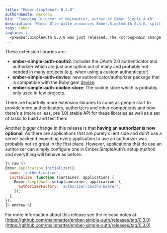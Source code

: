 ```yaml
---
title: "Ember.SimpleAuth 0.3.0"
authorHandle: marcoow
bio: "Founding Director of Mainmatter, author of Ember Simple Auth"
description: "Marco Otte-Witte announces Ember.SimpleAuth 0.3.0, splitting the addon into a core and extensions for specific authentication/authorization mechanisms."
tags: ember
tagline: |
  <p>Ember.SimpleAuth 0.3.0 was just released. The <strong>main change in this release is the split of Ember.SimpleAuth into one core library and a set of extension libraries</strong>. These extension libraries include everything that’s not mandatorily required for Ember.SimpleAuth like authenticators, stores etc. so that every application would only have to load whatever it needs.</p>
---
```


These extension libraries are:

- **ember-simple-auth-oauth2**: includes the OAuth 2.0 authenticator and authorizer which are just one option out of many and probably not needed in many projects (e.g. when using a custom authenticator)
- **ember-simple-auth-devise**: new authenticator/authorizer package that is compatible with the Ruby gem [devise](https://github.com/plataformatec/devise).
- **ember-simple-auth-cookie-store**: The cookie store which is probably only used in few projects.

There are hopefully more extension libraries to come as people start to provide more authenticators, authorizers and other components and now there’s a (more or less, pre 1.0) stable API for these libraries as well as a set of tasks to build and test them

Another bigger change in this release is that **having an authorizer is now optional**. As there are applications that are purely client side and don’t use a server backend expecting every application to use an authorizer was probably not so great in the first place. However, applications that do use an authorizer can simply configure one in Ember.SimpleAuth’s setup method and everything will behave as before:

```js
{% raw %}
Ember.Application.initializer({
  name: 'authentication',
  initialize: function (container, application) {
    Ember.SimpleAuth.setup(container, application, {
      authorizerFactory: 'authorizer:oauth2-bearer',
    });
  },
});
{% endraw %}
```

For more information about this release see the release notes at: [https://github.com/mainmatter/ember-simple-auth/releases/tag/0.3.0](https://github.com/mainmatter/ember-simple-auth/releases/tag/0.3.0)
